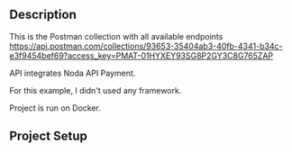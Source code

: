 ## Description
This is the Postman collection with all available endpoints
https://api.postman.com/collections/93653-35404ab3-40fb-4341-b34c-e3f9454bef69?access_key=PMAT-01HYXEY93SG8P2GY3C8G765ZAP

API integrates Noda API Payment.

For this example, I didn't used any framework.

Project is run on Docker.


## Project Setup
